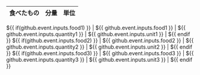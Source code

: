 | 食べたもの | 分量 | 単位 |
| --- | :---: | :---: |
${{ if(github.event.inputs.food1) }}
| ${{ github.event.inputs.food1 }} | ${{ github.event.inputs.quantity1 }} | ${{ github.event.inputs.unit1 }} |
${{ endif }}
${{ if(github.event.inputs.food2) }}
| ${{ github.event.inputs.food2 }} | ${{ github.event.inputs.quantity2 }} | ${{ github.event.inputs.unit2 }} |
${{ endif }}
${{ if(github.event.inputs.food3) }}
| ${{ github.event.inputs.food3 }} | ${{ github.event.inputs.quantity3 }} | ${{ github.event.inputs.unit3 }} |
${{ endif }}
